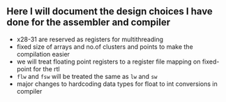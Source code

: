 ## Here I will document the design choices I have done for the assembler and compiler

- x28-31 are reserved as registers for multithreading
- fixed size of arrays and no.of clusters and points to make the compilation easier
- we will treat floating point registers to a register file mapping on fixed-point for the rtl
- `flw` and `fsw` will be treated the same as `lw` and `sw`
- major changes to hardcoding data types for float to int conversions in compiler